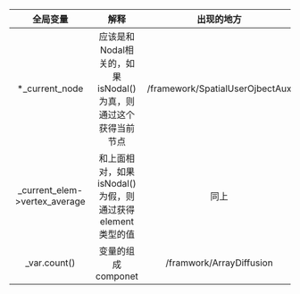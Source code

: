 |           全局变量            |                             解释                             |           出现的地方            |
| :---------------------------: | :----------------------------------------------------------: | :-----------------------------: |
|        *_current_node         | 应该是和Nodal相关的，如果isNodal()为真，则通过这个获得当前节点 | /framework/SpatialUserOjbectAux |
| _current_elem->vertex_average |   和上面相对，如果isNodal()为假，则通过获得element类型的值   |              同上               |
|         _var.count()          |                      变量的组成componet                      |    /framwork/ArrayDiffusion     |

